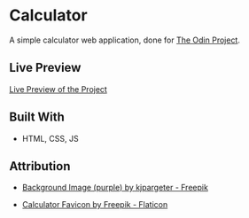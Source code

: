 # Calculator

A simple calculator web application, done for [The Odin Project](https://www.theodinproject.com/lessons/foundations-calculator).

## Live Preview

[Live Preview of the Project](https://s-y-a-n.github.io/calculator)

## Built With

* HTML, CSS, JS

## Attribution

<!-- * [Background Image (pink) by kjpargeter - Freepik](https://www.freepik.com/free-photo/purple-mountain-landscape_5073497.htm#query=pixel%20sky&position=19&from_view=search&track=ais) -->

* [Background Image (purple) by kjpargeter - Freepik](https://www.freepik.com/free-photo/3d-mountain-landscape-with-purple-sunset-sky_2447066.htm#from_view=detail_alsolike)

* [Calculator Favicon by Freepik - Flaticon](https://www.flaticon.com/free-icons/calculator)